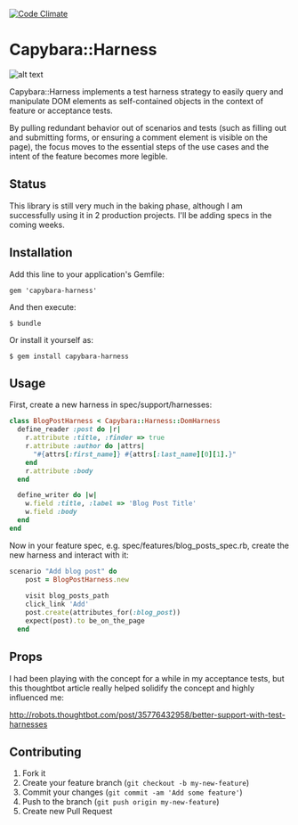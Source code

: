 [![Code Climate](https://codeclimate.com/github/twmills/capybara-harness.png)](https://codeclimate.com/github/twmills/capybara-harness)

# Capybara::Harness

![alt text](http://upload.wikimedia.org/wikipedia/commons/b/bc/Capybara_harness.jpg "A dignified, harness-wearing capybara")

Capybara::Harness implements a test harness strategy to easily query and manipulate DOM elements as self-contained
objects in the context of feature or acceptance tests.

By pulling redundant behavior out of scenarios and tests (such as filling out and submitting forms, or ensuring a
comment element is visible on the page), the focus moves to the essential steps of the use cases and the intent of
the feature becomes more legible.

## Status

This library is still very much in the baking phase, although I am successfully using it in 2 production projects. I'll
be adding specs in the coming weeks.

## Installation

Add this line to your application's Gemfile:

    gem 'capybara-harness'

And then execute:

    $ bundle

Or install it yourself as:

    $ gem install capybara-harness

## Usage

First, create a new harness in spec/support/harnesses:

```ruby
class BlogPostHarness < Capybara::Harness::DomHarness
  define_reader :post do |r|
    r.attribute :title, :finder => true
    r.attribute :author do |attrs|
      "#{attrs[:first_name]} #{attrs[:last_name][0][1].}"
    end    
    r.attribute :body
  end

  define_writer do |w|
    w.field :title, :label => 'Blog Post Title'
    w.field :body
  end
end
```

Now in your feature spec, e.g. spec/features/blog_posts_spec.rb, create the new harness and interact with it:

```ruby
scenario "Add blog post" do
    post = BlogPostHarness.new
    
    visit blog_posts_path
    click_link 'Add'
    post.create(attributes_for(:blog_post))
    expect(post).to be_on_the_page
  end
```

## Props

I had been playing with the concept for a while in my acceptance tests, but this thoughtbot article really helped
solidify the concept and highly influenced me:

http://robots.thoughtbot.com/post/35776432958/better-support-with-test-harnesses

## Contributing

1. Fork it
2. Create your feature branch (`git checkout -b my-new-feature`)
3. Commit your changes (`git commit -am 'Add some feature'`)
4. Push to the branch (`git push origin my-new-feature`)
5. Create new Pull Request
